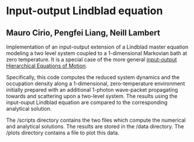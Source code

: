 # Input-output Lindblad equation
## Mauro Cirio, Pengfei Liang, Neill Lambert

Implementation of an input-output extension of a Lindblad master equation modeling a two level system coupled to a 1-dimensional Markovian bath at zero temperature.
It is a special case of the more general [input-output Hierarchical Equations of Motion](https://arxiv.org/pdf/2408.12221).

Specifically, this code computes the reduced system dynamics and the occupation density along a 1-dimensional, zero-temperature environment initially prepared with an additional 1-photon wave-packet propagating towards and scattering upon a two-level system. The results using the input-ouput Lindblad equation are compared to the corresponding analytical solution.

The /scripts directory contains the two files which compute the numerical and analytical solutions. The results are stored in the /data directory. The /plots directory contains a file to plot this data.
